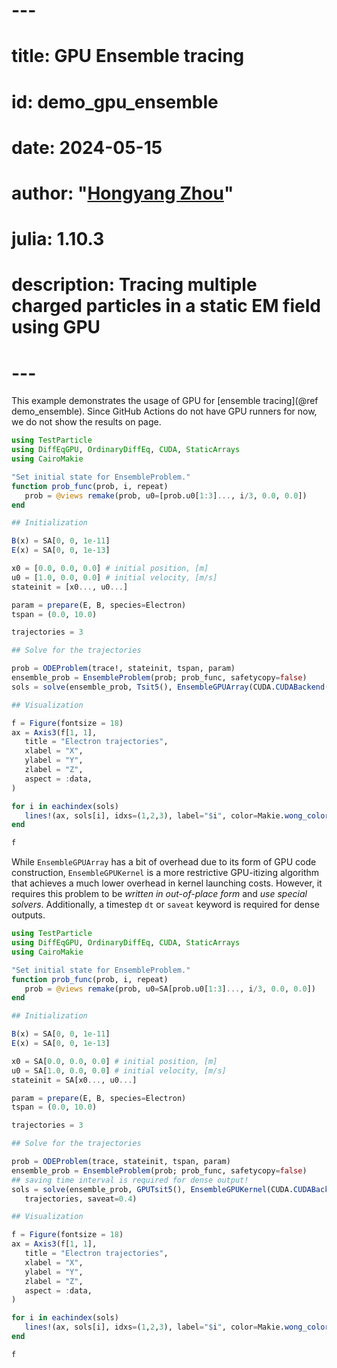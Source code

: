# ---
# title: GPU Ensemble tracing
# id: demo_gpu_ensemble
# date: 2024-05-15
# author: "[Hongyang Zhou](https://github.com/henry2004y)"
# julia: 1.10.3
# description: Tracing multiple charged particles in a static EM field using GPU
# ---

This example demonstrates the usage of GPU for [ensemble tracing](@ref demo_ensemble).
Since GitHub Actions do not have GPU runners for now, we do not show the results on page.

```julia
using TestParticle
using DiffEqGPU, OrdinaryDiffEq, CUDA, StaticArrays
using CairoMakie

"Set initial state for EnsembleProblem."
function prob_func(prob, i, repeat)
   prob = @views remake(prob, u0=[prob.u0[1:3]..., i/3, 0.0, 0.0])
end

## Initialization

B(x) = SA[0, 0, 1e-11]
E(x) = SA[0, 0, 1e-13]

x0 = [0.0, 0.0, 0.0] # initial position, [m]
u0 = [1.0, 0.0, 0.0] # initial velocity, [m/s]
stateinit = [x0..., u0...]

param = prepare(E, B, species=Electron)
tspan = (0.0, 10.0)

trajectories = 3

## Solve for the trajectories

prob = ODEProblem(trace!, stateinit, tspan, param)
ensemble_prob = EnsembleProblem(prob; prob_func, safetycopy=false)
sols = solve(ensemble_prob, Tsit5(), EnsembleGPUArray(CUDA.CUDABackend()); trajectories)

## Visualization

f = Figure(fontsize = 18)
ax = Axis3(f[1, 1],
   title = "Electron trajectories",
   xlabel = "X",
   ylabel = "Y",
   zlabel = "Z",
   aspect = :data,
)

for i in eachindex(sols)
   lines!(ax, sols[i], idxs=(1,2,3), label="$i", color=Makie.wong_colors()[i])
end

f
```

While `EnsembleGPUArray` has a bit of overhead due to its form of GPU code construction, `EnsembleGPUKernel` is a more restrictive GPU-itizing algorithm that achieves a much lower overhead in kernel launching costs. However, it requires this problem to be _written in out-of-place form_ and _use special solvers_. Additionally, a timestep `dt` or `saveat` keyword is required for dense outputs.

```julia
using TestParticle
using DiffEqGPU, OrdinaryDiffEq, CUDA, StaticArrays
using CairoMakie

"Set initial state for EnsembleProblem."
function prob_func(prob, i, repeat)
   prob = @views remake(prob, u0=SA[prob.u0[1:3]..., i/3, 0.0, 0.0])
end

## Initialization

B(x) = SA[0, 0, 1e-11]
E(x) = SA[0, 0, 1e-13]

x0 = SA[0.0, 0.0, 0.0] # initial position, [m]
u0 = SA[1.0, 0.0, 0.0] # initial velocity, [m/s]
stateinit = SA[x0..., u0...]

param = prepare(E, B, species=Electron)
tspan = (0.0, 10.0)

trajectories = 3

## Solve for the trajectories

prob = ODEProblem(trace, stateinit, tspan, param)
ensemble_prob = EnsembleProblem(prob; prob_func, safetycopy=false)
## saving time interval is required for dense output! 
sols = solve(ensemble_prob, GPUTsit5(), EnsembleGPUKernel(CUDA.CUDABackend());
   trajectories, saveat=0.4)

## Visualization

f = Figure(fontsize = 18)
ax = Axis3(f[1, 1],
   title = "Electron trajectories",
   xlabel = "X",
   ylabel = "Y",
   zlabel = "Z",
   aspect = :data,
)

for i in eachindex(sols)
   lines!(ax, sols[i], idxs=(1,2,3), label="$i", color=Makie.wong_colors()[i])
end

f
```
